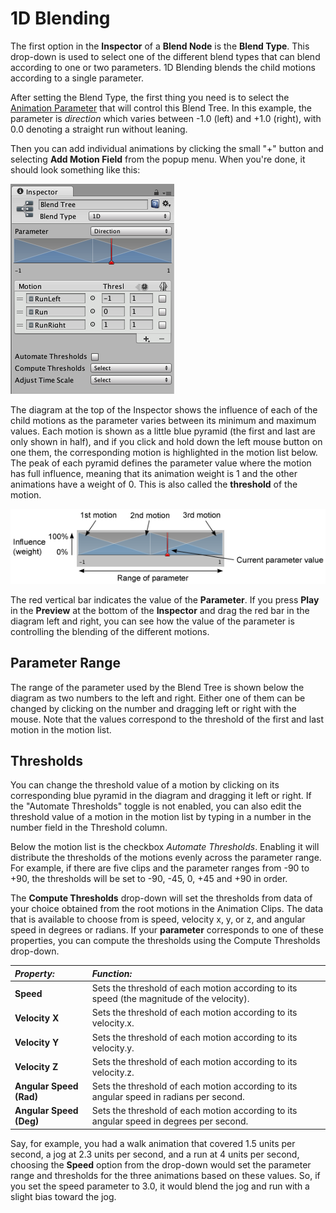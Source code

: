1D Blending
===========


The first option in the __Inspector__ of a __Blend Node__ is the __Blend Type__. This drop-down is used to select one of the different blend types that can blend according to one or two parameters. 1D Blending blends the child motions according to a single parameter.

After setting the Blend Type, the first thing you need is to select the [Animation Parameter](AnimationParameters) that will control this Blend Tree. In this example, the parameter is _direction_ which varies between -1.0 (left) and +1.0 (right), with 0.0 denoting a straight run without leaning.

Then you can add individual animations by clicking the small "+" button and selecting __Add Motion Field__ from the popup menu. When you're done, it should look something like this:


![A 1D Blend Tree with three Animation Clips.](../uploads/Main/MecanimBlendTree1D.png) 

<!-- The word "pyramid" is not ideal. However, "triangle", "wedge" etc are worse since the center motion could be perceived as consisting of two triangles, and we want to use a word that describes a single shape for a motion. The word should convey a shape with a peak in the middle and a slope on *both* sides. -->
The diagram at the top of the Inspector shows the influence of each of the child motions as the parameter varies between its minimum and maximum values. Each motion is shown as a little blue pyramid (the first and last are only shown in half), and if you click and hold down the left mouse button on one them, the corresponding motion is highlighted in the motion list below. The peak of each pyramid defines the parameter value where the motion has full influence, meaning that its animation weight is 1 and the other animations have a weight of 0. This is also called the __threshold__ of the motion.


![The diagram at the top of the Blend Tree Inspector visualizes the weights of the child motions over the range of the parameter values.](../uploads/Main/MecanimBlendTreeParam.png) 

<!-- source: MecanimBlendTreeParam.psd -->

The red vertical bar indicates the value of the __Parameter__. If you press __Play__ in the __Preview__ at the bottom of the __Inspector__ and drag the red bar in the diagram left and right, you can see how the value of the parameter is controlling the blending of the different motions.


Parameter Range
---------------


The range of the parameter used by the Blend Tree is shown below the diagram as two numbers to the left and right. Either one of them can be changed by clicking on the number and dragging left or right with the mouse. Note that the values correspond to the threshold of the first and last motion in the motion list.


Thresholds
----------


You can change the threshold value of a motion by clicking on its corresponding blue pyramid in the diagram and dragging it left or right. If the "Automate Thresholds" toggle is not enabled, you can also edit the threshold value of a motion in the motion list by typing in a number in the number field in the Threshold column.

Below the motion list is the checkbox _Automate Thresholds_. Enabling it will distribute the thresholds of the motions evenly across the parameter range. For example, if there are five clips and the parameter ranges from -90 to +90, the thresholds will be set to -90, -45, 0, +45 and +90 in order.

The __Compute Thresholds__ drop-down will set the thresholds from data of your choice obtained from the root motions in the Animation Clips. The data that is available to choose from is speed, velocity x, y, or z, and angular speed in degrees or radians. If your __parameter__ corresponds to one of these properties, you can compute the thresholds using the Compute Thresholds drop-down.


|**_Property:_** |**_Function:_** |
|:---|:---|
|__Speed__ |Sets the threshold of each motion according to its speed (the magnitude of the velocity).|
|__Velocity X__ |Sets the threshold of each motion according to its velocity.x.|
|__Velocity Y__ |Sets the threshold of each motion according to its velocity.y.|
|__Velocity Z__ |Sets the threshold of each motion according to its velocity.z.|
|__Angular Speed (Rad)__ |Sets the threshold of each motion according to its angular speed in radians per second.|
|__Angular Speed (Deg)__ |Sets the threshold of each motion according to its angular speed in degrees per second.|

Say, for example, you had a walk animation that covered 1.5 units per second, a jog at 2.3 units per second, and a run at 4 units per second, choosing the __Speed__ option from the drop-down would set the parameter range and thresholds for the three animations based on these values. So, if you set the speed parameter to 3.0, it would blend the jog and run with a slight bias toward the jog.

